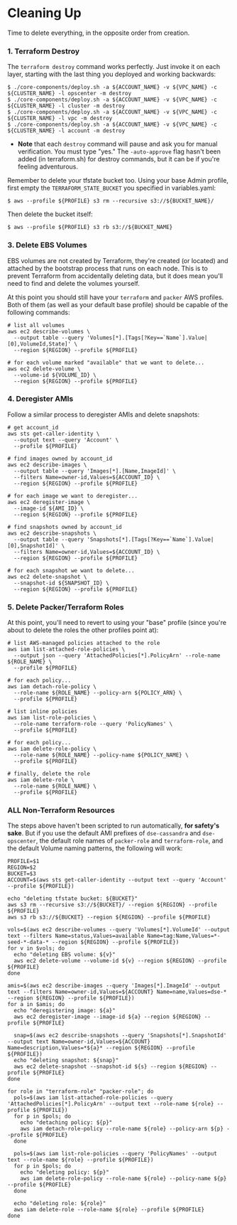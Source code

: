 # Cleaning Up

Time to delete everything, in the opposite order from creation.

### 1. Terraform Destroy

The `terraform destroy` command works perfectly.  Just invoke it on each layer, starting with the last thing you deployed
and working backwards:
```
$ ./core-components/deploy.sh -a ${ACCOUNT_NAME} -v ${VPC_NAME} -c ${CLUSTER_NAME} -l opscenter -m destroy
$ ./core-components/deploy.sh -a ${ACCOUNT_NAME} -v ${VPC_NAME} -c ${CLUSTER_NAME} -l cluster -m destroy
$ ./core-components/deploy.sh -a ${ACCOUNT_NAME} -v ${VPC_NAME} -c ${CLUSTER_NAME} -l vpc -m destroy
$ ./core-components/deploy.sh -a ${ACCOUNT_NAME} -v ${VPC_NAME} -c ${CLUSTER_NAME} -l account -m destroy
```
* **Note** that each `destroy` command will pause and ask you for manual verification.  You must type "yes."  The `-auto-approve`
  flag hasn't been added (in terraform.sh) for destroy commands, but it can be if you're feeling adventurous.

Remember to delete your tfstate bucket too.  Using your base Admin profile, first empty the `TERRAFORM_STATE_BUCKET` you
specified in variables.yaml:
```
$ aws --profile ${PROFILE} s3 rm --recursive s3://${BUCKET_NAME}/
```
Then delete the bucket itself:
```
$ aws --profile ${PROFILE} s3 rb s3://${BUCKET_NAME}
```

### 3. Delete EBS Volumes

EBS volumes are not created by Terraform, they're created (or located) and attached by the bootstrap process that runs on
each node.  This is to prevent Terraform from accidentally deleting data, but it does mean you'll need to find and delete
the volumes yourself.

At this point you should still have your `terraform` and `packer` AWS profiles.  Both of them (as well as your default base
profile) should be capable of the following commands:
```
# list all volumes
aws ec2 describe-volumes \
  --output table --query 'Volumes[*].[Tags[?Key==`Name`].Value|[0],VolumeId,State]' \
  --region ${REGION} --profile ${PROFILE}

# for each volume marked "available" that we want to delete...
aws ec2 delete-volume \
  --volume-id ${VOLUME_ID} \
  --region ${REGION} --profile ${PROFILE}
```

### 4. Deregister AMIs

Follow a similar process to deregister AMIs and delete snapshots:
```
# get account_id
aws sts get-caller-identity \
  --output text --query 'Account' \
  --profile ${PROFILE}

# find images owned by account_id
aws ec2 describe-images \
  --output table --query 'Images[*].[Name,ImageId]' \
  --filters Name=owner-id,Values=${ACCOUNT_ID} \
  --region ${REGION} --profile ${PROFILE}

# for each image we want to deregister...
aws ec2 deregister-image \
  --image-id ${AMI_ID} \
  --region ${REGION} --profile ${PROFILE}

# find snapshots owned by account_id
aws ec2 describe-snapshots \
  --output table --query 'Snapshots[*].[Tags[?Key==`Name`].Value|[0],SnapshotId]' \
  --filters Name=owner-id,Values=${ACCOUNT_ID} \
  --region ${REGION} --profile ${PROFILE}

# for each snapshot we want to delete...
aws ec2 delete-snapshot \
  --snapshot-id ${SNAPSHOT_ID} \
  --region ${REGION} --profile ${PROFILE}
```

### 5. Delete Packer/Terraform Roles

At this point, you'll need to revert to using your "base" profile (since you're about to delete the roles the other profiles
point at):
```
# list AWS-managed policies attached to the role
aws iam list-attached-role-policies \
  --output json --query 'AttachedPolicies[*].PolicyArn' --role-name ${ROLE_NAME} \
  --profile ${PROFILE}

# for each policy...
aws iam detach-role-policy \
  --role-name ${ROLE_NAME} --policy-arn ${POLICY_ARN} \
  --profile ${PROFILE}

# list inline policies
aws iam list-role-policies \
  --role-name terraform-role --query 'PolicyNames' \
  --profile ${PROFILE}

# for each policy...
aws iam delete-role-policy \
  --role-name ${ROLE_NAME} --policy-name ${POLICY_NAME} \
  --profile ${PROFILE}

# finally, delete the role
aws iam delete-role \
  --role-name ${ROLE_NAME} \
  --profile ${PROFILE}
```

### ALL Non-Terraform Resources

The steps above haven't been scripted to run automatically, **for safety's sake**.  But if you use the default AMI prefixes
of `dse-cassandra` and `dse-opscenter`, the default role names of `packer-role` and `terraform-role`, and the default Volume
naming patterns, the following will work:
```shell
PROFILE=$1
REGION=$2
BUCKET=$3
ACCOUNT=$(aws sts get-caller-identity --output text --query 'Account' --profile ${PROFILE})

echo "deleting tfstate bucket: ${BUCKET}"
aws s3 rm --recursive s3://${BUCKET}/ --region ${REGION} --profile ${PROFILE}
aws s3 rb s3://${BUCKET} --region ${REGION} --profile ${PROFILE}

vols=$(aws ec2 describe-volumes --query 'Volumes[*].VolumeId' --output text --filters Name=status,Values=available Name=tag:Name,Values=*-seed-*-data-* --region ${REGION} --profile ${PROFILE})
for v in $vols; do
  echo "deleting EBS volume: ${v}"
  aws ec2 delete-volume --volume-id ${v} --region ${REGION} --profile ${PROFILE}
done

amis=$(aws ec2 describe-images --query 'Images[*].ImageId' --output text --filters Name=owner-id,Values=${ACCOUNT} Name=name,Values=dse-* --region ${REGION} --profile ${PROFILE})
for a in $amis; do
  echo "deregistering image: ${a}"
  aws ec2 deregister-image --image-id ${a} --region ${REGION} --profile ${PROFILE}

  snap=$(aws ec2 describe-snapshots --query 'Snapshots[*].SnapshotId' --output text Name=owner-id,Values=${ACCOUNT} Name=description,Values=*${a}* --region ${REGION} --profile ${PROFILE})
  echo "deleting snapshot: ${snap}"
  aws ec2 delete-snapshot --snapshot-id ${s} --region ${REGION} --profile ${PROFILE}
done

for role in "terraform-role" "packer-role"; do
  pols=$(aws iam list-attached-role-policies --query 'AttachedPolicies[*].PolicyArn' --output text --role-name ${role} --profile ${PROFILE})
  for p in $pols; do
    echo "detaching policy: ${p}"
    aws iam detach-role-policy --role-name ${role} --policy-arn ${p} --profile ${PROFILE}
  done

  pols=$(aws iam list-role-policies --query 'PolicyNames' --output text --role-name ${role} --profile ${PROFILE})
  for p in $pols; do
    echo "deleting policy: ${p}"
    aws iam delete-role-policy --role-name ${role} --policy-name ${p} --profile ${PROFILE}
  done

  echo "deleting role: ${role}"
  aws iam delete-role --role-name ${role} --profile ${PROFILE}
done
```
